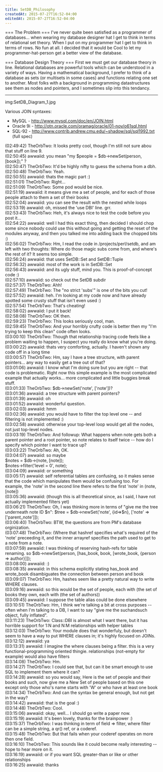 ```yaml
---
title: SetDB_Philosophy
createdAt: 2015-07-27T16:52-04:00
editedAt: 2015-07-27T16:52-04:00
---
```


=== The Problem ===
I've never quite been satisfied as a programmer of databases... when wearing my database designer hat I get to think in terms of relational set theory. When I put on my programmer hat I get to think in terms of rows. No fun at all. I decided that it would be Cool to let my programmer-hat-person get a better view of the database.

=== Database Design Theory ===
First we must get our database theory in line. Relational databases are powerful tools which can be understood in a variety of ways. Having a mathematical background, I prefer to think of a database as sets (or multisets in some cases) and functions relating one set to another. Most folks with a background in programming datastructures see them as nodes and pointers, and I sometimes slip into this tendancy.

----

img:SetDB_Diagram_1.jpg

Various JOIN syntaxes:
* MySQL - http://www.mysql.com/doc/en/JOIN.html
* Oracle 9i - http://otn.oracle.com/oramag/oracle/01-nov/o61sql.html
* SQL-92 - http://www.contrib.andrew.cmu.edu/~shadow/sql/sql1992.txt (full spec)

(02:49:42) TheOrbTwo: It looks pretty cool, though I'm still not sure abou that stuff on line 9.<br>
(02:50:45) awwaiid: you mean "my $people = $db->newSet(person, [book]);" ?<br>
(02:50:47) TheOrbTwo: It'd be highly nifty to guess the schema from a dbh.<br>
(02:50:48) TheOrbTwo: Yeah.<br>
(02:50:55) awwaiid: thats the magic part :)<br>
(02:51:01) TheOrbTwo: Right...<br>
(02:51:09) TheOrbTwo: Some pod would be nice.<br>
(02:51:19) awwaiid: it means give me a set of people, and for each of those people attach to them a set of their books<br>
(02:52:04) awwaiid: you can see the result with the nested while loops<br>
(02:53:19) awwaiid: oh, missed the 'use DBI' line. grr.<br>
(02:53:43) TheOrbTwo: Heh, it's always nice to test the code before you post it...<br>
(02:54:22) awwaiid: well I had this exact thing, then decided I should chop some since nobody could use this without going and getting the reset of the modules anyway, and then you talked me into adding back the chopped bits :)<br>
(02:56:02) TheOrbTwo: Hm, I read the code in /projects/perl/setdb, and am left with two thoughts: Where do those magic subs come from, and where's the rest of it?  It seems too simple.<br>
(02:56:24) awwaiid: that uses SetDB::Set and SetDB::Tuple<br>
(02:56:32) awwaiid: most of the work is in SetDB::Set<br>
(02:56:43) awwaiid: and its ugly stuff, mind you. This is proof-of-concept code :)<br>
(02:57:10) awwaiid: so check out the SetDB subdir<br>
(02:57:37) TheOrbTwo: Ahh!<br>
(02:57:49) TheOrbTwo: The "no strict 'subs'" is one of the bits you cut!<br>
(02:57:52) awwaiid: heh. I'm looking at my code now and have already spotted some crusty stuff that isn't even used :)<br>
(02:57:54) TheOrbTwo: That's cheating!<br>
(02:58:02) awwaiid: I put it back!<br>
(02:58:08) TheOrbTwo: OK then.<br>
(02:59:23) TheOrbTwo: This looks seriously cool, man.<br>
(02:59:45) TheOrbTwo: And your horribly crufty code is better then my "I'm trying to keep this clean" code often looks.<br>
(03:00:10) TheOrbTwo: Though that relationship tracing code feels like a problem waiting to happen, I suspect you really do know what you're doing.<br>
(03:00:22) awwaiid: thats very comforting, actually. I haven't shown any code off in a long time<br>
(03:00:57) TheOrbTwo: Hm, say I have a tree structure, with parent pointers... any way to easily get a tree out of that?<br>
(03:01:06) awwaiid: I know what I'm doing sure but you are right -- that code is problematic. Right now this simple example is the most complicated example that actually works... more complicated and little buggies break stuff.<br>
(03:01:33) TheOrbTwo: $db->newSet('note', ['note'])?<br>
(03:01:36) awwaiid: a tree structure with parent pointers? <br>
(03:01:39) awwaiid: oh<br>
(03:01:52) awwaiid: wonderful question.<br>
(03:02:03) awwaiid: hmm<br>
(03:02:36) awwaiid: you would have to filter the top level one -- and filtering is not implemented :)<br>
(03:02:58) awwaiid: otherwise your top-level loop would get all the nodes, not just top-level nodes.<br>
(03:03:19) TheOrbTwo: And followup: What happens when note gets both a parent pointer and a root pointer, so note relates to itself twice -- how do I specify which pointer I want to trace up?<br>
(03:03:22) TheOrbTwo: Ah, OK.<br>
(03:04:07) awwaiid: so maybe<br>
$notes = $db->(note, [note]);<br>
$notes->filter('level = 0', note);<br>
(03:04:09) awwaiid: or something<br>
(03:05:17) awwaiid: self referential tables are confusing, so it makes sense that the code which manipulates them would be confusing too. For example, the 'note' in the second line there refers to the first 'note' in (note, [note])<br>
(03:05:36) awwaiid: (though this is all theoretical since, as I said, I have not actually implemented filters yet)<br>
(03:06:21) TheOrbTwo: Oh, I was thinking more in terms of "give me the tree underneath note ID $n": $tree = $db->newSet('note', {id=>$n}, ['note' => ['parent_note']]);<br>
(03:06:40) TheOrbTwo: BTW, the questions are from PM's database orginization.<br>
(03:07:48) TheOrbTwo: (Where that hashref specifies what's required of the 'note' preceeding it, and the inner arrayref specifies the path used to get to a note from a note.<br>
(03:07:59) awwaiid: I was thinking of reserving hash-refs for table renaming. so $db->newSet(person, [has_book, book, [wrote_book, {person => author}]]);<br>
(03:08:00) awwaiid: :)<br>
(03:08:35) awwaiid: in this schema explicitly stating has_book and wrote_book disambiguates the connection between person and book<br>
(03:09:07) TheOrbTwo: Hm, hashes seem like a pretty natural way to write WHERE clauses.<br>
(03:09:16) awwaiid: so this would be the set of people, each with (the set of books they own, each with (the set of authors))<br>
(03:09:45) awwaiid: I suppose the table alias could be done elsewhere<br>
(03:10:51) TheOrbTwo: Hm, I think we're talking a bit at cross purposes -- often when I'm talking to a DB, I want to say "give me the suchandsuch object, fully inflated".<br>
(03:11:23) TheOrbTwo: Class::DBI is almost what I want there, but it has horrible support for 1:N and N:M relationships with helper tables<br>
(03:12:03) TheOrbTwo: Your module does that wonderfuly, but doesn't seem to have a way to put WHERE clauses in; it's highly focused on JOINs.<br>
(03:12:12) awwaiid: ya<br>
(03:13:31) awwaiid: I imagine the where clauses being a filter. this is a very functional-programming oriented thingie. relationships (not-empty for example) would also have filters<br>
(03:14:08) TheOrbTwo: Hm.<br>
(03:14:27) TheOrbTwo: I could see that, but can it be smart enough to use SQL to implement them where it can?<br>
(03:14:28) awwaiid: so you would say, Here is the set of people and their books and such, now give me a New Set of people based on this one except only those who's name starts with 'W' or who have at least one book<br>
(03:14:34) TheOrbTwo: And can the syntax be general enough, but not get in the way?<br>
(03:14:42) awwaiid: that is the goal :)<br>
(03:14:48) TheOrbTwo: Cool.<br>
(03:15:06) awwaiid: okay, well... I should go write a paper now.<br>
(03:15:19) awwaiid: It's been lovely, thanks for the brainpower :)<br>
(03:15:37) TheOrbTwo: I was thinking in term of field => filter, where filter can be a simple string, a qr() ref, or a coderef.<br>
(03:15:48) TheOrbTwo: But that fails when your coderef operates on more then one field.<br>
(03:16:10) TheOrbTwo: This sounds like it could become really interesting -- hope to hear more on it.<br>
(03:16:19) awwaiid: or if you want SQL greater-than or like or other relationships<br>
(03:16:25) awwaiid: thanks<br>


